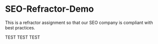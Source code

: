 # SEO-Refractor-Demo
This is a refractor assignment so that our SEO company is compliant with best practices.

TEST TEST TEST
